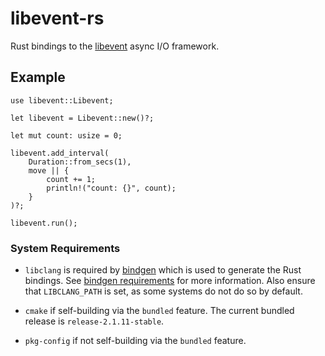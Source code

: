 # libevent-rs

Rust bindings to the [libevent] async I/O framework.

## Example

```rust,no_run
use libevent::Libevent;

let libevent = Libevent::new()?;

let mut count: usize = 0;

libevent.add_interval(
    Duration::from_secs(1),
    move || {
        count += 1;
        println!("count: {}", count);
    }
)?;

libevent.run();
```

### System Requirements

* `libclang` is required by [bindgen] which is used to generate the Rust
  bindings. See [bindgen requirements] for more information. Also ensure that
  `LIBCLANG_PATH` is set, as some systems do not do so by default.

* `cmake` if self-building via the `bundled` feature. The current bundled
  release is `release-2.1.11-stable`.

* `pkg-config` if not self-building via the `bundled` feature.


[libevent]: https://libevent.org/
[hacking]: https://github.com/jmagnuson/libevent-rs/tree/hacking
[bindgen]: https://crates.io/crates/bindgen
[bindgen requirements]: https://rust-lang.github.io/rust-bindgen/requirements.html
